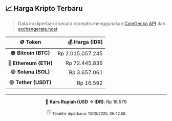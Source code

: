 

<!-- HARGA_KRIPTO -->
## 📈 Harga Kripto Terbaru

> Data ini diperbarui secara otomatis menggunakan [CoinGecko API](https://www.coingecko.com/) dan [exchangerate.host](https://exchangerate.host/)

<div align="center">

| 🪙 Token | 💰 Harga (IDR) |
|:------:|---------------:|
| 🟠 **Bitcoin (BTC)**   | Rp 2.015.057.245 |
| 🔵 **Ethereum (ETH)**  | Rp 72.445.836 |
| 🟣 **Solana (SOL)**    | Rp 3.657.061 |
| 🟢 **Tether (USDT)**   | Rp 16.592 |

---

💱 **Kurs Rupiah (USD → IDR)**: Rp 16.579

🕒 <sub>Terakhir diperbarui: 10/10/2025, 06.42.58</sub>

</div>
<!-- /HARGA_KRIPTO -->